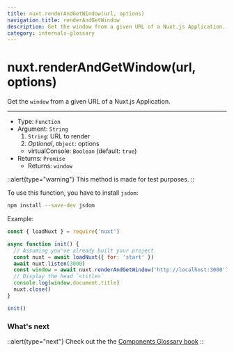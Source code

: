 ```yaml
---
title: nuxt.renderAndGetWindow(url, options)
navigation.title: renderAndGetWindow
description: Get the window from a given URL of a Nuxt.js Application.
category: internals-glossary
---
```

# nuxt.renderAndGetWindow(url, options)

Get the `window` from a given URL of a Nuxt.js Application.

---

- Type: `Function`
- Argument: `String`
  1. `String`: URL to render
  2. _Optional_, `Object`: options
  - virtualConsole: `Boolean` (default: `true`)
- Returns: `Promise`
  - Returns: `window`

::alert{type="warning"}
This method is made for test purposes.
::

To use this function, you have to install `jsdom`:

```bash
npm install --save-dev jsdom
```

Example:

```js
const { loadNuxt } = require('nuxt')

async function init() {
  // Assuming you've already built your project
  const nuxt = await loadNuxt({ for: 'start' })
  await nuxt.listen(3000)
  const window = await nuxt.renderAndGetWindow('http://localhost:3000')
  // Display the head `<title>`
  console.log(window.document.title)
  nuxt.close()
}

init()
```

### What's next

::alert{type="next"}
Check out the the [Components Glossary book](/docs/components-glossary/fetch)
::